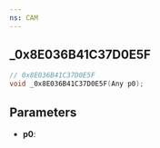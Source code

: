 ```yaml
---
ns: CAM
---
```

## _0x8E036B41C37D0E5F

```c
// 0x8E036B41C37D0E5F
void _0x8E036B41C37D0E5F(Any p0);
```

## Parameters
* **p0**:
